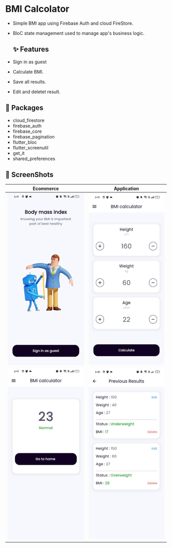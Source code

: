 # BMI Calcolator
- Simple BMI app using Firebase Auth and cloud FireStore.
- BloC state management used to manage app's business logic.

  ## ✨ Features
- Sign in as guest
- Calculate BMI.
- Save all results.
- Edit and deletet result.
  
## 🔌 Packages
- cloud_firestore
- firebase_auth
- firebase_core
- firebase_pagination
- flutter_bloc
- flutter_screenutil
- get_it
- shared_preferences

## 📸 ScreenShots
| Ecommerce                                      | Application                                |
| -----------------------------------------      | -------------------------------------------|
| <img src="screen_shot/1.jpg" width="400">      | <img src="screen_shot/2.jpg" width="400">  |
| <img src="screen_shot/3.jpg" width="400">      | <img src="screen_shot/4.jpg" width="400">  |
